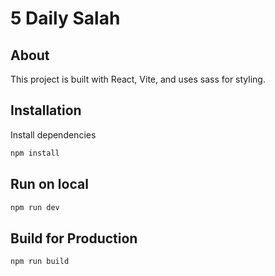 # 5 Daily Salah

## About
This project is built with React, Vite, and uses sass for styling.

## Installation
Install dependencies

```bash
npm install
```

## Run on local

```bash
npm run dev
```

## Build for Production

```bash
npm run build
```